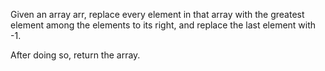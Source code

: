 Given an array arr, replace every element in that array with the greatest element among the elements to its right, and replace the last element with -1.

After doing so, return the array.
